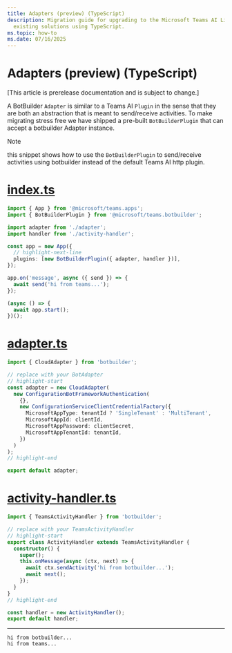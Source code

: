 ```yaml
---
title: Adapters (preview) (TypeScript)
description: Migration guide for upgrading to the Microsoft Teams AI Library from
  existing solutions using TypeScript.
ms.topic: how-to
ms.date: 07/16/2025
---
```

# Adapters (preview) (TypeScript)

[This article is prerelease documentation and is subject to change.]

A BotBuilder `Adapter` is similar to a Teams AI `Plugin` in the sense that they are both
an abstraction that is meant to send/receive activities. To make migrating stress free we have
shipped a pre-built `BotBuilderPlugin` that can accept a botbuilder Adapter instance.

> [!NOTE]
> this snippet shows how to use the `BotBuilderPlugin` to send/receive activities using
> botbuilder instead of the default Teams AI http plugin.

# [index.ts](#tab/indexts)

```typescript
import { App } from '@microsoft/teams.apps';
import { BotBuilderPlugin } from '@microsoft/teams.botbuilder';

import adapter from './adapter';
import handler from './activity-handler';

const app = new App({
  // highlight-next-line
  plugins: [new BotBuilderPlugin({ adapter, handler })],
});

app.on('message', async ({ send }) => {
  await send('hi from teams...');
});

(async () => {
  await app.start();
})();
```

# [adapter.ts](#tab/adapterts)

```typescript
import { CloudAdapter } from 'botbuilder';

// replace with your BotAdapter
// highlight-start
const adapter = new CloudAdapter(
  new ConfigurationBotFrameworkAuthentication(
    {},
    new ConfigurationServiceClientCredentialFactory({
      MicrosoftAppType: tenantId ? 'SingleTenant' : 'MultiTenant',
      MicrosoftAppId: clientId,
      MicrosoftAppPassword: clientSecret,
      MicrosoftAppTenantId: tenantId,
    })
  )
);
// highlight-end

export default adapter;
```

# [activity-handler.ts](#tab/activityhandlerts)

```typescript
import { TeamsActivityHandler } from 'botbuilder';

// replace with your TeamsActivityHandler
// highlight-start
export class ActivityHandler extends TeamsActivityHandler {
  constructor() {
    super();
    this.onMessage(async (ctx, next) => {
      await ctx.sendActivity('hi from botbuilder...');
      await next();
    });
  }
}
// highlight-end

const handler = new ActivityHandler();
export default handler;
```

---

```text
hi from botbuilder...
hi from teams...
```